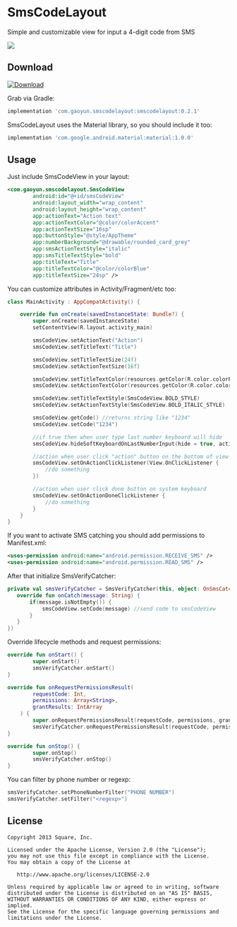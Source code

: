 # SmsCodeLayout
Simple and customizable view for input a 4-digit code from SMS

<img src="https://github.com/gaoyundexinmen/SmsCodeLayout/raw/master/screenshot.png">

Download
--------
[ ![Download](https://api.bintray.com/packages/gaoyundexinmen/SmsCodeLayout/SmsCodeLayout/images/download.svg?version=0.2.1) ](https://bintray.com/gaoyundexinmen/SmsCodeLayout/SmsCodeLayout/0.2.1/link)

Grab via Gradle:
```groovy
implementation 'com.gaoyun.smscodelayout:smscodelayout:0.2.1'
```

SmsCodeLayout uses the Material library, so you should include it too:
```groovy
implementation 'com.google.android.material:material:1.0.0'
```

Usage
--------
Just include SmsCodeView in your layout:
```xml
<com.gaoyun.smscodelayout.SmsCodeView
        android:id="@+id/smsCodeView"
        android:layout_width="wrap_content"
        android:layout_height="wrap_content"
        app:actionText="Action text"
        app:actionTextColor="@color/colorAccent"
        app:actionTextSize="16sp"
        app:buttonStyle="@style/AppTheme"
        app:numberBackground="@drawable/rounded_card_grey"
        app:smsActionTextStyle="italic"
        app:smsTitleTextStyle="bold"
        app:titleText="Title"
        app:titleTextColor="@color/colorBlue"
        app:titleTextSize="24sp" />
```
You can customize attributes in Activity/Fragment/etc too:
```kotlin
class MainActivity : AppCompatActivity() {

    override fun onCreate(savedInstanceState: Bundle?) {
        super.onCreate(savedInstanceState)
        setContentView(R.layout.activity_main)

        smsCodeView.setActionText("Action")
        smsCodeView.setTitleText("Title")

        smsCodeView.setTitleTextSize(24f)
        smsCodeView.setActionTextSize(16f)

        smsCodeView.setTitleTextColor(resources.getColor(R.color.colorPrimary))
        smsCodeView.setActionTextColor(resources.getColor(R.color.colorAccent))

        smsCodeView.setTitleTextStyle(SmsCodeView.BOLD_STYLE)
        smsCodeView.setActionTextStyle(SmsCodeView.BOLD_ITALIC_STYLE)

        smsCodeView.getCode() //returns string like "1234"
        smsCodeView.setCode("1234")

        //if true then when user type last number keyboard will hide
        smsCodeView.hideSoftKeyboardOnLastNumberInput(hide = true, activity = this)

        //action when user click "action" button on the bottom of view
        smsCodeView.setOnActionClickListener(View.OnClickListener {
            //do something
        })

        //action when user click done button on system keyboard
        smsCodeView.setOnActionDoneClickListener {
            //do something
        }
    }
}
```
If you want to activate SMS catching you should add permissions to Manifest.xml:

```xml
<uses-permission android:name="android.permission.RECEIVE_SMS" />
<uses-permission android:name="android.permission.READ_SMS" />
```

After that initialize SmsVerifyCatcher:

```kotlin
private val smsVerifyCatcher = SmsVerifyCatcher(this, object: OnSmsCatchListener<String> {
   override fun onCatch(message: String) {
       if(message.isNotEmpty()) {
           smsCodeView.setCode(message) //send code to smsCodeView
       }
   }
})
```

Override lifecycle methods and request permissions:

```kotlin
override fun onStart() {
        super.onStart()
        smsVerifyCatcher.onStart()
}

override fun onRequestPermissionsResult(
        requestCode: Int,
        permissions: Array<String>,
        grantResults: IntArray
    ) {
        super.onRequestPermissionsResult(requestCode, permissions, grantResults)
        smsVerifyCatcher.onRequestPermissionsResult(requestCode, permissions, grantResults)
}

override fun onStop() {
        super.onStop()
        smsVerifyCatcher.onStop()
}
```

You can filter by phone number or regexp:

```kotlin
smsVerifyCatcher.setPhoneNumberFilter("PHONE NUMBER")
smsVerifyCatcher.setFilter("<regexp>")
```

License
--------

    Copyright 2013 Square, Inc.

    Licensed under the Apache License, Version 2.0 (the "License");
    you may not use this file except in compliance with the License.
    You may obtain a copy of the License at

       http://www.apache.org/licenses/LICENSE-2.0

    Unless required by applicable law or agreed to in writing, software
    distributed under the License is distributed on an "AS IS" BASIS,
    WITHOUT WARRANTIES OR CONDITIONS OF ANY KIND, either express or implied.
    See the License for the specific language governing permissions and
    limitations under the License.
